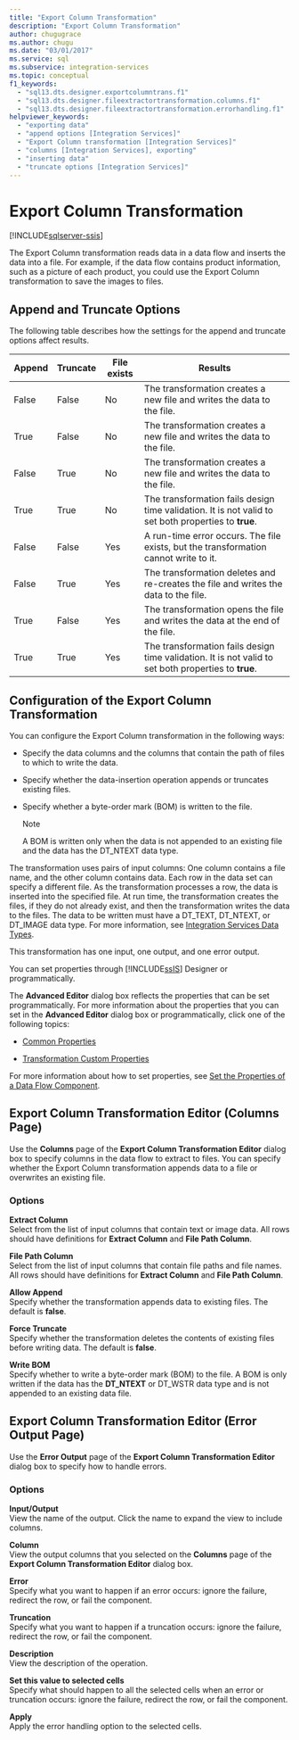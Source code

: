 ```yaml
---
title: "Export Column Transformation"
description: "Export Column Transformation"
author: chugugrace
ms.author: chugu
ms.date: "03/01/2017"
ms.service: sql
ms.subservice: integration-services
ms.topic: conceptual
f1_keywords:
  - "sql13.dts.designer.exportcolumntrans.f1"
  - "sql13.dts.designer.fileextractortransformation.columns.f1"
  - "sql13.dts.designer.fileextractortransformation.errorhandling.f1"
helpviewer_keywords:
  - "exporting data"
  - "append options [Integration Services]"
  - "Export Column transformation [Integration Services]"
  - "columns [Integration Services], exporting"
  - "inserting data"
  - "truncate options [Integration Services]"
---
```

# Export Column Transformation

[!INCLUDE[sqlserver-ssis](../../../includes/applies-to-version/sqlserver-ssis.md)]


  The Export Column transformation reads data in a data flow and inserts the data into a file. For example, if the data flow contains product information, such as a picture of each product, you could use the Export Column transformation to save the images to files.  
  
## Append and Truncate Options  
 The following table describes how the settings for the append and truncate options affect results.  
  
|Append|Truncate|File exists|Results|  
|------------|--------------|-----------------|-------------|  
|False|False|No|The transformation creates a new file and writes the data to the file.|  
|True|False|No|The transformation creates a new file and writes the data to the file.|  
|False|True|No|The transformation creates a new file and writes the data to the file.|  
|True|True|No|The transformation fails design time validation. It is not valid to set both properties to **true**.|  
|False|False|Yes|A run-time error occurs. The file exists, but the transformation cannot write to it.|  
|False|True|Yes|The transformation deletes and re-creates the file and writes the data to the file.|  
|True|False|Yes|The transformation opens the file and writes the data at the end of the file.|  
|True|True|Yes|The transformation fails design time validation. It is not valid to set both properties to **true**.|  
  
## Configuration of the Export Column Transformation  
 You can configure the Export Column transformation in the following ways:  
  
-   Specify the data columns and the columns that contain the path of files to which to write the data.  
  
-   Specify whether the data-insertion operation appends or truncates existing files.  
  
-   Specify whether a byte-order mark (BOM) is written to the file.  
  
    > [!NOTE]  
    >  A BOM is written only when the data is not appended to an existing file and the data has the DT_NTEXT data type.  
  
 The transformation uses pairs of input columns: One column contains a file name, and the other column contains data. Each row in the data set can specify a different file. As the transformation processes a row, the data is inserted into the specified file. At run time, the transformation creates the files, if they do not already exist, and then the transformation writes the data to the files. The data to be written must have a DT_TEXT, DT_NTEXT, or DT_IMAGE data type. For more information, see [Integration Services Data Types](../../../integration-services/data-flow/integration-services-data-types.md).  
  
 This transformation has one input, one output, and one error output.  
  
 You can set properties through [!INCLUDE[ssIS](../../../includes/ssis-md.md)] Designer or programmatically.  
  
 The **Advanced Editor** dialog box reflects the properties that can be set programmatically. For more information about the properties that you can set in the **Advanced Editor** dialog box or programmatically, click one of the following topics:  
  
-   [Common Properties](../set-the-properties-of-a-data-flow-component.md)  
  
-   [Transformation Custom Properties](../../../integration-services/data-flow/transformations/transformation-custom-properties.md)  
  
 For more information about how to set properties, see [Set the Properties of a Data Flow Component](../../../integration-services/data-flow/set-the-properties-of-a-data-flow-component.md).  
  
## Export Column Transformation Editor (Columns Page)
  Use the **Columns** page of the **Export Column Transformation Editor** dialog box to specify columns in the data flow to extract to files. You can specify whether the Export Column transformation appends data to a file or overwrites an existing file.  
  
### Options  
 **Extract Column**  
 Select from the list of input columns that contain text or image data. All rows should have definitions for **Extract Column** and **File Path Column**.  
  
 **File Path Column**  
 Select from the list of input columns that contain file paths and file names. All rows should have definitions for **Extract Column** and **File Path Column**.  
  
 **Allow Append**  
 Specify whether the transformation appends data to existing files. The default is **false**.  
  
 **Force Truncate**  
 Specify whether the transformation deletes the contents of existing files before writing data. The default is **false**.  
  
 **Write BOM**  
 Specify whether to write a byte-order mark (BOM) to the file. A BOM is only written if the data has the **DT_NTEXT** or DT_WSTR data type and is not appended to an existing data file.  
  
## Export Column Transformation Editor (Error Output Page)
  Use the **Error Output** page of the **Export Column Transformation Editor** dialog box to specify how to handle errors.  
  
### Options  
 **Input/Output**  
 View the name of the output. Click the name to expand the view to include columns.  
  
 **Column**  
 View the output columns that you selected on the **Columns** page of the **Export Column Transformation Editor** dialog box.  
  
 **Error**  
 Specify what you want to happen if an error occurs: ignore the failure, redirect the row, or fail the component.  
  
 **Truncation**  
 Specify what you want to happen if a truncation occurs: ignore the failure, redirect the row, or fail the component.  
  
 **Description**  
 View the description of the operation.  
  
 **Set this value to selected cells**  
 Specify what should happen to all the selected cells when an error or truncation occurs: ignore the failure, redirect the row, or fail the component.  
  
 **Apply**  
 Apply the error handling option to the selected cells.  
  
